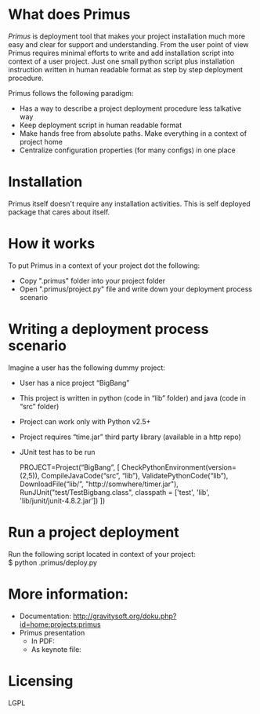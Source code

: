 # What does Primus

*Primus* is deployment tool that makes your project installation much more easy and clear for support and understanding. 
From the user point of view Primus requires minimal efforts to write and add installation script into context of a user 
project. Just one small python script plus installation instruction written in human readable format as step by step 
deployment procedure.  

Primus follows the following paradigm:
   * Has a way to describe a project deployment procedure less talkative way
   * Keep deployment script in human readable format
   * Make hands free from absolute paths. Make everything in a context of project home
   * Centralize configuration properties (for many configs) in one place

# Installation 

Primus itself doesn't require any installation activities. This is self deployed package that cares about itself.


# How it works

To put Primus in a context of your project dot the following:

   * Copy ".primus" folder into your project folder
   * Open ".primus/project.py" file and write down your deployment process scenario


# Writing a deployment process scenario

Imagine a user has the following dummy project:
   * User has a nice project “BigBang”
   * This project is written in python (code in “lib” folder) and java (code in “src” folder)
   * Project can work only with Python v2.5+
   * Project requires “time.jar” third party library (available in a http repo)
   * JUnit test has to be run

    	PROJECT=Project(“BigBang”,
    	[
        	CheckPythonEnvironment(version=(2,5)),
    		CompileJavaCode(“src”, “lib”),
    		ValidatePythonCode(“lib”),
    		DownloadFile(“lib/”, "http://somwhere/timer.jar"),
			RunJUnit("test/TestBigbang.class", classpath = ['test', 'lib', 'lib/junit/junit-4.8.2.jar'])
  		])


# Run a project deployment 

Run the following script located in context of your project:   
   $ python .primus/deploy.py

# More information:

   * Documentation: http://gravitysoft.org/doku.php?id=home:projects:primus
   * Primus presentation
      * In PDF:
      * As keynote file:

# Licensing

LGPL